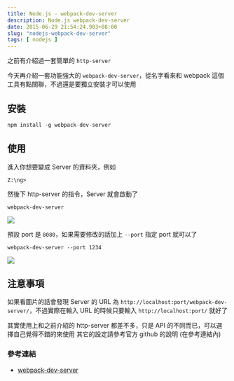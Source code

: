 ```yaml
---
title: Node.js - webpack-dev-server
description: Node.js webpack-dev-server
date: 2015-06-29 21:54:24.903+08:00
slug: "nodejs-webpack-dev-server"
tags: [ nodejs ]
---
```


之前有介紹過一套簡單的 `http-server`

今天再介紹一套功能強大的 `webpack-dev-server`，從名字看來和 webpack 這個工具有點關聯，不過還是要獨立安裝才可以使用

## 安裝

```js
npm install -g webpack-dev-server
```

## 使用

進入你想要變成 Server 的資料夾，例如

`Z:\ng>`

然後下 http-server 的指令，Server 就會啟動了

`webpack-dev-server`

![](/images/404.webp)

預設 port 是 `8080`，如果需要修改的話加上 `--port` 指定 port 就可以了

`webpack-dev-server --port 1234`

![](/images/404.webp)

## 注意事項

如果看圖片的話會發現 Server 的 URL 為 `http://localhost:port/webpack-dev-server/`，不過實際在輸入 URL 的時候只要輸入 `http://localhost:port/` 就好了

其實使用上和之前介紹的 http-server 都差不多，只是 API 的不同而已，可以選擇自己覺得不錯的來使用
其它的設定請參考官方 github 的說明 (在參考連結內)

### 參考連結

- [webpack-dev-server](http://webpack.github.io/docs/webpack-dev-server.html)